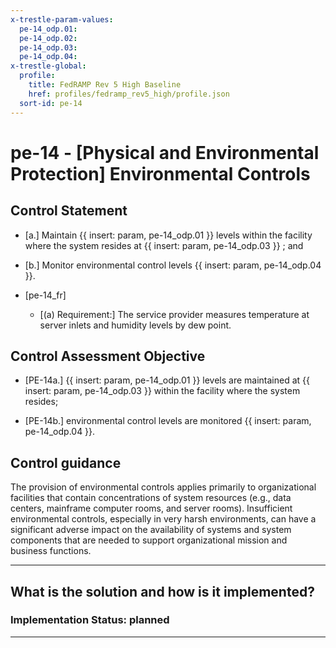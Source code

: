 ```yaml
---
x-trestle-param-values:
  pe-14_odp.01:
  pe-14_odp.02:
  pe-14_odp.03:
  pe-14_odp.04:
x-trestle-global:
  profile:
    title: FedRAMP Rev 5 High Baseline
    href: profiles/fedramp_rev5_high/profile.json
  sort-id: pe-14
---
```


# pe-14 - \[Physical and Environmental Protection\] Environmental Controls

## Control Statement

- \[a.\] Maintain {{ insert: param, pe-14_odp.01 }} levels within the facility where the system resides at {{ insert: param, pe-14_odp.03 }} ; and

- \[b.\] Monitor environmental control levels {{ insert: param, pe-14_odp.04 }}.

- \[pe-14_fr\]

  - \[(a) Requirement:\] The service provider measures temperature at server inlets and humidity levels by dew point.

## Control Assessment Objective

- \[PE-14a.\] {{ insert: param, pe-14_odp.01 }} levels are maintained at {{ insert: param, pe-14_odp.03 }} within the facility where the system resides;

- \[PE-14b.\] environmental control levels are monitored {{ insert: param, pe-14_odp.04 }}.

## Control guidance

The provision of environmental controls applies primarily to organizational facilities that contain concentrations of system resources (e.g., data centers, mainframe computer rooms, and server rooms). Insufficient environmental controls, especially in very harsh environments, can have a significant adverse impact on the availability of systems and system components that are needed to support organizational mission and business functions.

______________________________________________________________________

## What is the solution and how is it implemented?

<!-- For implementation status enter one of: implemented, partial, planned, alternative, not-applicable -->

<!-- Note that the list of rules under ### Rules: is read-only and changes will not be captured after assembly to JSON -->

<!-- Add control implementation description here for control: pe-14 -->

### Implementation Status: planned

______________________________________________________________________
